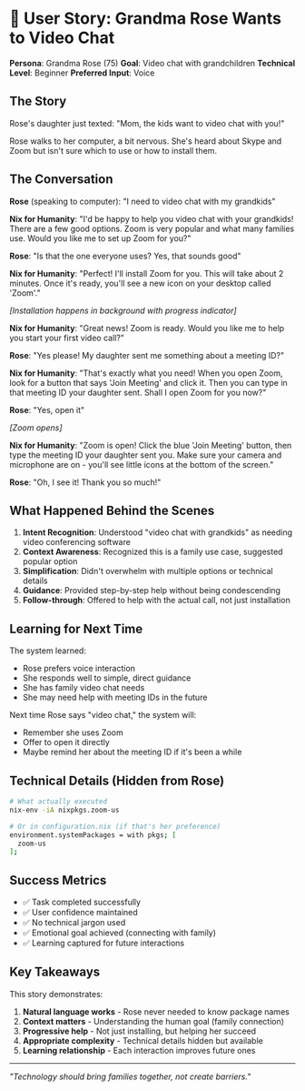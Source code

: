 # 👵 User Story: Grandma Rose Wants to Video Chat

**Persona**: Grandma Rose (75)
**Goal**: Video chat with grandchildren
**Technical Level**: Beginner
**Preferred Input**: Voice

## The Story

Rose's daughter just texted: "Mom, the kids want to video chat with you!"

Rose walks to her computer, a bit nervous. She's heard about Skype and Zoom but isn't sure which to use or how to install them.

## The Conversation

**Rose** (speaking to computer): "I need to video chat with my grandkids"

**Nix for Humanity**: "I'd be happy to help you video chat with your grandkids! There are a few good options. Zoom is very popular and what many families use. Would you like me to set up Zoom for you?"

**Rose**: "Is that the one everyone uses? Yes, that sounds good"

**Nix for Humanity**: "Perfect! I'll install Zoom for you. This will take about 2 minutes. Once it's ready, you'll see a new icon on your desktop called 'Zoom'."

*[Installation happens in background with progress indicator]*

**Nix for Humanity**: "Great news! Zoom is ready. Would you like me to help you start your first video call?"

**Rose**: "Yes please! My daughter sent me something about a meeting ID?"

**Nix for Humanity**: "That's exactly what you need! When you open Zoom, look for a button that says 'Join Meeting' and click it. Then you can type in that meeting ID your daughter sent. Shall I open Zoom for you now?"

**Rose**: "Yes, open it"

*[Zoom opens]*

**Nix for Humanity**: "Zoom is open! Click the blue 'Join Meeting' button, then type the meeting ID your daughter sent you. Make sure your camera and microphone are on - you'll see little icons at the bottom of the screen."

**Rose**: "Oh, I see it! Thank you so much!"

## What Happened Behind the Scenes

1. **Intent Recognition**: Understood "video chat with grandkids" as needing video conferencing software
2. **Context Awareness**: Recognized this is a family use case, suggested popular option
3. **Simplification**: Didn't overwhelm with multiple options or technical details
4. **Guidance**: Provided step-by-step help without being condescending
5. **Follow-through**: Offered to help with the actual call, not just installation

## Learning for Next Time

The system learned:
- Rose prefers voice interaction
- She responds well to simple, direct guidance
- She has family video chat needs
- She may need help with meeting IDs in the future

Next time Rose says "video chat," the system will:
- Remember she uses Zoom
- Offer to open it directly
- Maybe remind her about the meeting ID if it's been a while

## Technical Details (Hidden from Rose)

```bash
# What actually executed
nix-env -iA nixpkgs.zoom-us

# Or in configuration.nix (if that's her preference)
environment.systemPackages = with pkgs; [
  zoom-us
];
```

## Success Metrics

- ✅ Task completed successfully
- ✅ User confidence maintained
- ✅ No technical jargon used
- ✅ Emotional goal achieved (connecting with family)
- ✅ Learning captured for future interactions

## Key Takeaways

This story demonstrates:
1. **Natural language works** - Rose never needed to know package names
2. **Context matters** - Understanding the human goal (family connection)
3. **Progressive help** - Not just installing, but helping her succeed
4. **Appropriate complexity** - Technical details hidden but available
5. **Learning relationship** - Each interaction improves future ones

---

*"Technology should bring families together, not create barriers."*